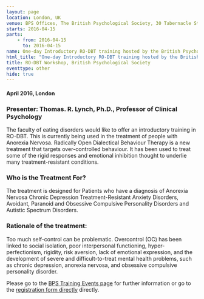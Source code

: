 ```yaml
---
layout: page
location: London, UK
venue: BPS Offices, The British Psychological Society, 30 Tabernacle Street, London, EC2A 4UE
starts: 2016-04-15
parts:
    - from: 2016-04-15
      to: 2016-04-15
name: One-day Introductory RO-DBT training hosted by the British Psychological Society
html_title: "One-day Introductory RO-DBT training hosted by the British Psychological Society"
title: RO-DBT Workshop, British Psychological Society
eventtype: other
hide: true
---
```


#### April 2016, London 

### Presenter: Thomas. R. Lynch, Ph.D., Professor of Clinical Psychology
The faculty of eating disorders would like to offer an introductory training in RO-DBT. This is currently being used in the treatment of people with Anorexia Nervosa. Radically Open Dialectical Behaviour Therapy is a new treatment that targets over-controlled behaviour. It has been used to treat some of the rigid responses and emotional inhibition thought to underlie many treatment-resistant conditions.

### Who is the Treatment For?
The treatment is designed for Patients who have a diagnosis of Anorexia Nervosa Chronic Depression Treatment-Resistant Anxiety Disorders, Avoidant, Paranoid and Obsessive Compulsive Personality Disorders and Autistic Spectrum Disorders.

### Rationale of the treatment:
Too much self-control can be problematic. Overcontrol (OC) has been linked to social isolation, poor interpersonal functioning, hyper-perfectionism, rigidity, risk aversion, lack of emotional expression, and the development of severe and difficult-to-treat mental health problems, such as chronic depression, anorexia nervosa, and obsessive compulsive personality disorder.

Please go to the [BPS Training Events page](http://www.bps.org.uk/events/one-day-introductory-training-radically-open-dialectical-behaviour-therapy-ro-dbt) for further information or go to the [registration form directly](http://www.kc-jones.co.uk/dcpfed2016) directly.
